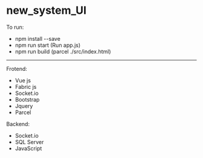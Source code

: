 # new_system_UI
To run:
- npm install --save
- npm run start (Run app.js)
- npm run build (parcel ./src/index.html)

---------------------------------------
Frotend:
- Vue js 
- Fabric js
- Socket.io
- Bootstrap
- Jquery
- Parcel

Backend:
- Socket.io
- SQL Server
- JavaScript

